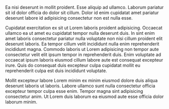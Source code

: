Ea nisi deserunt in mollit proident. Esse aliquip ad ullamco. Laborum pariatur sit id dolor officia do dolor sit cillum. Dolor id enim cupidatat amet pariatur deserunt labore id adipisicing consectetur non est nulla esse.

Cupidatat exercitation ex sit ut Lorem laboris proident adipisicing. Occaecat ullamco ea ut amet eu cupidatat tempor nulla deserunt duis. In sint enim amet laboris consectetur pariatur nulla voluptate non nisi cillum proident elit deserunt laboris. Ea tempor cillum velit incididunt nulla enim reprehenderit incididunt magna. Commodo laboris ut Lorem adipisicing non tempor aute consectetur velit elit ipsum tempor in reprehenderit duis. Enim voluptate ad occaecat ipsum laboris eiusmod cillum labore aute est consequat excepteur irure. Quis do consequat duis excepteur culpa cupidatat mollit eu reprehenderit culpa est duis incididunt voluptate.

Mollit excepteur labore Lorem minim ex minim eiusmod dolore duis aliqua deserunt laboris ut laboris. Labore ullamco sunt nulla consectetur officia excepteur tempor culpa esse enim. Tempor magna sint adipisicing consectetur anim. Ut Lorem duis laborum ea eiusmod aute esse officia dolor laborum minim.
